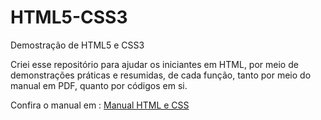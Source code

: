 # HTML5-CSS3
 Demostração de HTML5 e CSS3

 Criei esse repositório para ajudar os iniciantes em HTML, por meio de demonstrações práticas e resumidas, de cada função, tanto por meio do manual em PDF, quanto por códigos em si.  

 Confira o manual em : [Manual HTML e CSS](https://github.com/Pedroac97/HTML5-CSS3/tree/master/Manual%20em%20PDF)
